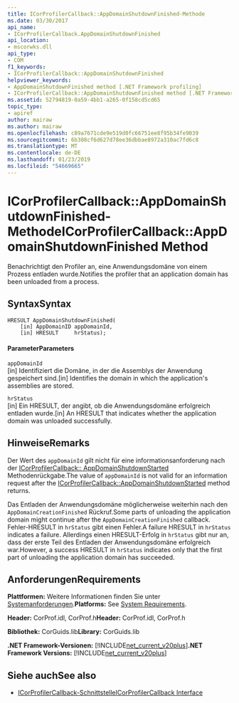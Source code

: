 ```yaml
---
title: ICorProfilerCallback::AppDomainShutdownFinished-Methode
ms.date: 03/30/2017
api_name:
- ICorProfilerCallback.AppDomainShutdownFinished
api_location:
- mscorwks.dll
api_type:
- COM
f1_keywords:
- ICorProfilerCallback::AppDomainShutdownFinished
helpviewer_keywords:
- AppDomainShutdownFinished method [.NET Framework profiling]
- ICorProfilerCallback::AppDomainShutdownFinished method [.NET Framework profiling]
ms.assetid: 52794819-0a59-4bb1-a265-0f158cd5cd65
topic_type:
- apiref
author: mairaw
ms.author: mairaw
ms.openlocfilehash: c89a7671cde9e519d0fc66751ee8f95b34fe9039
ms.sourcegitcommit: 6b308cf6d627d78ee36dbbae8972a310ac7fd6c8
ms.translationtype: MT
ms.contentlocale: de-DE
ms.lasthandoff: 01/23/2019
ms.locfileid: "54669665"
---
```

# <a name="icorprofilercallbackappdomainshutdownfinished-method"></a><span data-ttu-id="c151f-102">ICorProfilerCallback::AppDomainShutdownFinished-Methode</span><span class="sxs-lookup"><span data-stu-id="c151f-102">ICorProfilerCallback::AppDomainShutdownFinished Method</span></span>
<span data-ttu-id="c151f-103">Benachrichtigt den Profiler an, eine Anwendungsdomäne von einem Prozess entladen wurde.</span><span class="sxs-lookup"><span data-stu-id="c151f-103">Notifies the profiler that an application domain has been unloaded from a process.</span></span>  
  
## <a name="syntax"></a><span data-ttu-id="c151f-104">Syntax</span><span class="sxs-lookup"><span data-stu-id="c151f-104">Syntax</span></span>  
  
```  
HRESULT AppDomainShutdownFinished(  
    [in] AppDomainID appDomainId,  
    [in] HRESULT     hrStatus);  
```  
  
#### <a name="parameters"></a><span data-ttu-id="c151f-105">Parameter</span><span class="sxs-lookup"><span data-stu-id="c151f-105">Parameters</span></span>  
 `appDomainId`  
 <span data-ttu-id="c151f-106">[in] Identifiziert die Domäne, in der die Assemblys der Anwendung gespeichert sind.</span><span class="sxs-lookup"><span data-stu-id="c151f-106">[in] Identifies the domain in which the application's assemblies are stored.</span></span>  
  
 `hrStatus`  
 <span data-ttu-id="c151f-107">[in] Ein HRESULT, der angibt, ob die Anwendungsdomäne erfolgreich entladen wurde.</span><span class="sxs-lookup"><span data-stu-id="c151f-107">[in] An HRESULT that indicates whether the application domain was unloaded successfully.</span></span>  
  
## <a name="remarks"></a><span data-ttu-id="c151f-108">Hinweise</span><span class="sxs-lookup"><span data-stu-id="c151f-108">Remarks</span></span>  
 <span data-ttu-id="c151f-109">Der Wert des `appDomainId` gilt nicht für eine informationsanforderung nach der [ICorProfilerCallback:: AppDomainShutdownStarted](../../../../docs/framework/unmanaged-api/profiling/icorprofilercallback-appdomainshutdownstarted-method.md) Methodenrückgabe.</span><span class="sxs-lookup"><span data-stu-id="c151f-109">The value of `appDomainId` is not valid for an information request after the [ICorProfilerCallback::AppDomainShutdownStarted](../../../../docs/framework/unmanaged-api/profiling/icorprofilercallback-appdomainshutdownstarted-method.md) method returns.</span></span>  
  
 <span data-ttu-id="c151f-110">Das Entladen der Anwendungsdomäne möglicherweise weiterhin nach den `AppDomainCreationFinished` Rückruf.</span><span class="sxs-lookup"><span data-stu-id="c151f-110">Some parts of unloading the application domain might continue after the `AppDomainCreationFinished` callback.</span></span> <span data-ttu-id="c151f-111">Fehler-HRESULT in `hrStatus` gibt einen Fehler.</span><span class="sxs-lookup"><span data-stu-id="c151f-111">A failure HRESULT in `hrStatus` indicates a failure.</span></span> <span data-ttu-id="c151f-112">Allerdings einen HRESULT-Erfolg in `hrStatus` gibt nur an, dass der erste Teil des Entladen der Anwendungsdomäne erfolgreich war.</span><span class="sxs-lookup"><span data-stu-id="c151f-112">However, a success HRESULT in `hrStatus` indicates only that the first part of unloading the application domain has succeeded.</span></span>  
  
## <a name="requirements"></a><span data-ttu-id="c151f-113">Anforderungen</span><span class="sxs-lookup"><span data-stu-id="c151f-113">Requirements</span></span>  
 <span data-ttu-id="c151f-114">**Plattformen:** Weitere Informationen finden Sie unter [Systemanforderungen](../../../../docs/framework/get-started/system-requirements.md).</span><span class="sxs-lookup"><span data-stu-id="c151f-114">**Platforms:** See [System Requirements](../../../../docs/framework/get-started/system-requirements.md).</span></span>  
  
 <span data-ttu-id="c151f-115">**Header:** CorProf.idl, CorProf.h</span><span class="sxs-lookup"><span data-stu-id="c151f-115">**Header:** CorProf.idl, CorProf.h</span></span>  
  
 <span data-ttu-id="c151f-116">**Bibliothek:** CorGuids.lib</span><span class="sxs-lookup"><span data-stu-id="c151f-116">**Library:** CorGuids.lib</span></span>  
  
 <span data-ttu-id="c151f-117">**.NET Framework-Versionen:** [!INCLUDE[net_current_v20plus](../../../../includes/net-current-v20plus-md.md)]</span><span class="sxs-lookup"><span data-stu-id="c151f-117">**.NET Framework Versions:** [!INCLUDE[net_current_v20plus](../../../../includes/net-current-v20plus-md.md)]</span></span>  
  
## <a name="see-also"></a><span data-ttu-id="c151f-118">Siehe auch</span><span class="sxs-lookup"><span data-stu-id="c151f-118">See also</span></span>
- [<span data-ttu-id="c151f-119">ICorProfilerCallback-Schnittstelle</span><span class="sxs-lookup"><span data-stu-id="c151f-119">ICorProfilerCallback Interface</span></span>](../../../../docs/framework/unmanaged-api/profiling/icorprofilercallback-interface.md)
